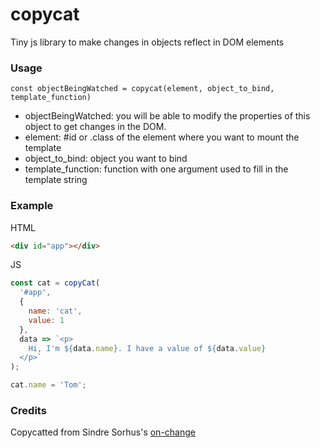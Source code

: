 # copycat

Tiny js library to make changes in objects reflect in DOM elements

### Usage

`const objectBeingWatched = copycat(element, object_to_bind, template_function)`

- objectBeingWatched: you will be able to modify the properties of this object to get changes in the DOM.
- element: #id or .class of the element where you want to mount the template
- object_to_bind: object you want to bind
- template_function: function with one argument used to fill in the template string

### Example

HTML

```html
<div id="app"></div>
```

JS

```js
const cat = copyCat(
  '#app',
  {
    name: 'cat',
    value: 1
  },
  data => `<p>
    Hi, I'm ${data.name}. I have a value of ${data.value}
  </p>`
);

cat.name = 'Tom';
```

### Credits

Copycatted from Sindre Sorhus's [on-change](https://github.com/sindresorhus/on-change)
